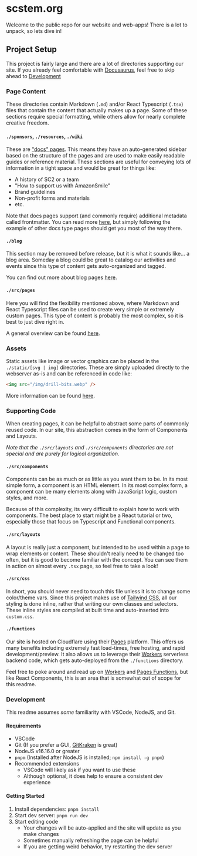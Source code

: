 # scstem.org

Welcome to the public repo for our website and web-apps! There is a lot to unpack, so lets dive in!

## Project Setup

This project is fairly large and there are a lot of directories supporting our site. If you already feel comfortable with [Docusaurus](https://docusaurus.io/), feel free to skip ahead to [Development](#development)

### Page Content

These directories contain Markdown (`.md`) and/or React Typescript (`.tsx`) files that contain the content that actually makes up a page. Some of these sections require special formatting, while others allow for nearly complete creative freedom.

#### `./sponsors`, `./resources`, `./wiki`

These are ["docs" pages](https://docusaurus.io/docs/docs-introduction). This means they have an auto-generated sidebar based on the structure of the pages and are used to make easily readable guides or reference material. These sections are useful for conveying lots of information in a tight space and would be great for things like:

- A history of SC2 or a team
- "How to support us with AmazonSmile"
- Brand guidelines
- Non-profit forms and materials
- etc.

Note that docs pages support (and commonly require) additional metadata called frontmatter. You can read more [here](https://docusaurus.io/docs/markdown-features#front-matter), but simply following the example of other docs type pages should get you most of the way there.

#### `./blog`

This section may be removed before release, but it is what it sounds like... a blog area. Someday a blog could be great to catalog our activities and events since this type of content gets auto-organized and tagged.

You can find out more about blog pages [here](https://docusaurus.io/docs/blog).

#### `./src/pages`

Here you will find the flexibility mentioned above, where Markdown and React Typescript files can be used to create very simple or extremely custom pages. This type of content is probably the most complex, so it is best to just dive right in.

A general overview can be found [here](https://docusaurus.io/docs/creating-pages).

### Assets

Static assets like image or vector graphics can be placed in the `./static/[svg | img]` directories. These are simply uploaded directly to the webserver as-is and can be referenced in code like:

```html
<img src="/img/drill-bits.webp" />
```

More information can be found [here](https://docusaurus.io/docs/static-assets).

### Supporting Code

When creating pages, it can be helpful to abstract some parts of commonly reused code. In our site, this abstraction comes in the form of Components and Layouts.

_Note that the `./src/layouts` and `./src/components` directories are not special and are purely for logical organization._

#### `./src/components`

Components can be as much or as little as you want them to be. In its most simple form, a component is an HTML element. In its most complex form, a component can be many elements along with JavaScript logic, custom styles, and more.

Because of this complexity, its very difficult to explain how to work with components. The best place to start might be a React tutorial or two, especially those that focus on Typescript and Functional components.

#### `./src/layouts`

A layout is really just a component, but intended to be used within a page to wrap elements or content. These shouldn't really need to be changed too often, but it is good to become familiar with the concept. You can see them in action on almost every `.tsx` page, so feel free to take a look!

#### `./src/css`

In short, you should never need to touch this file unless it is to change some color/theme vars. Since this project makes use of [Tailwind CSS](https://tailwindcss.com/), all our styling is done inline, rather that writing our own classes and selectors. These inline styles are compiled at built time and auto-inserted into `custom.css`.

#### `./functions`

Our site is hosted on Cloudflare using their [Pages](https://pages.cloudflare.com/) platform. This offers us many benefits including extremely fast load-times, free hosting, and rapid development/preview. It also allows us to leverage their [Workers](https://workers.cloudflare.com/) serverless backend code, which gets auto-deployed from the `./functions` directory.

Feel free to poke around and read up on [Workers](https://developers.cloudflare.com/workers/) and [Pages Functions](https://developers.cloudflare.com/pages/platform/functions/), but like React Components, this is an area that is somewhat out of scope for this readme.

### Development

This readme assumes _some_ familiarity with VSCode, NodeJS, and Git.

#### Requirements

- VSCode
- Git (If you prefer a GUI, [GitKraken](https://www.gitkraken.com/) is great)
- NodeJS v16.16.0 or greater
- `pnpm` (Installed after NodeJS is installed; `npm install -g pnpm`)
- Recommended extensions
  - VSCode will likely ask if you want to use these
  - Although optional, it does help to ensure a consistent dev experience

#### Getting Started

1. Install dependencies: `pnpm install`
2. Start dev server: `pnpm run dev`
3. Start editing code
   - Your changes will be auto-applied and the site will update as you make changes
   - Sometimes manually refreshing the page can be helpful
   - If you are getting weird behavior, try restarting the dev server
